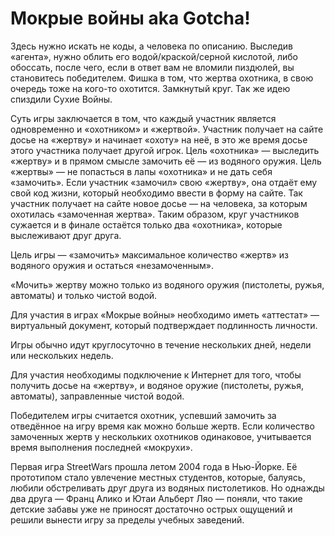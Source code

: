 # Мокрые войны aka Gotcha!

Здесь нужно искать не коды, а человека по описанию. Выследив «агента», нужно облить его водой/краской/серной кислотой, либо обоссать, после чего, если в ответ вам не вломили пиздюлей, вы становитесь победителем. Фишка в том, что жертва охотника, в свою очередь тоже на кого-то охотится. Замкнутый круг. Так же идею спиздили Сухие Войны.

Суть игры заключается в том, что каждый участник является одновременно и «охотником» и «жертвой». Участник получает на сайте досье на «жертву» и начинает «охоту» на неё, в это же время досье этого участника получает другой игрок. Цель «охотника» — выследить «жертву» и в прямом смысле замочить её — из водяного оружия. Цель «жертвы» — не попасться в лапы «охотника» и не дать себя «замочить». Если участник «замочил» свою «жертву», она отдаёт ему свой код жизни, который необходимо ввести в форму на сайте. Так участник получает на сайте новое досье — на человека, за которым охотилась «замоченная жертва». Таким образом, круг участников сужается и в финале остаётся только два «охотника», которые выслеживают друг друга.

Цель игры — «замочить» максимальное количество «жертв» из водяного оружия и остаться «незамоченным».

«Мочить» жертву можно только из водяного оружия (пистолеты, ружья, автоматы) и только чистой водой.

Для участия в играх «Мокрые войны» необходимо иметь «аттестат» — виртуальный документ, который подтверждает подлинность личности.

Игры обычно идут круглосуточно в течение нескольких дней, недели или нескольких недель.

Для участия необходимы подключение к Интернет для того, чтобы получить досье на «жертву», и водяное оружие (пистолеты, ружья, автоматы), заправленные чистой водой.

Победителем игры считается охотник, успевший замочить за отведённое на игру время как можно больше жертв. Если количество замоченных жертв у нескольких охотников одинаковое, учитывается время выполнения последней «мокрухи».

Первая игра StreetWars прошла летом 2004 года в Нью-Йорке. Её прототипом стало увлечение местных студентов, которые, балуясь, любили обстреливать друг друга из водяных пистолетиков. Но однажды два друга — Франц Алико и Ютаи Альберт Ляо — поняли, что такие детские забавы уже не приносят достаточно острых ощущений и решили вынести игру за пределы учебных заведений.